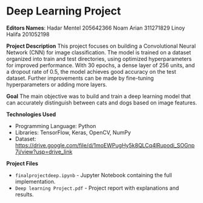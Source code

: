 # Deep Learning Project

**Editors Names**: 
Hadar Mentel 205642366
Noam Arian 311271829
Linoy Halifa 201052198

**Project Description**
This project focuses on building a Convolutional Neural Network (CNN) for image classification. The model is trained on a dataset organized into train and test directories, using optimized hyperparameters for improved performance.
With 30 epochs, a dense layer of 256 units, and a dropout rate of 0.5, the model achieves good accuracy on the test dataset. Further improvements can be made by fine-tuning hyperparameters or adding more layers.

**Goal**
The main objective was to build and train a deep learning model that can accurately distinguish between cats and dogs based on image features.

**Technologies Used**
- Programming Language: Python  
- Libraries: TensorFlow, Keras, OpenCV, NumPy  
- Dataset: https://drive.google.com/file/d/1moEWPugHy5k8QLCq4lRupodi_SOGnp7j/view?usp=drive_link
   
**Project Files**
- `finalprojectdeep.ipynb` - Jupyter Notebook containing the full implementation.  
- `Deep learning Project.pdf` - Project report with explanations and results.  

